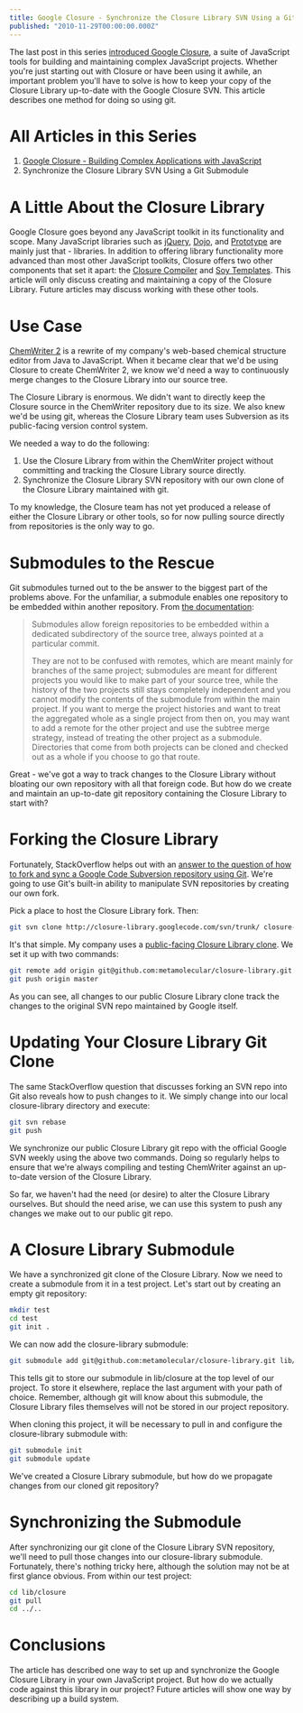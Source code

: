 ```yaml
---
title: Google Closure - Synchronize the Closure Library SVN Using a Git Submodule
published: "2010-11-29T00:00:00.000Z"
---
```


The last post in this series [introduced Google Closure](/articles/2010/11/22/google-closure-building-complex-applications-with-javascript/), a suite of JavaScript tools for building and maintaining complex JavaScript projects. Whether you're just starting out with Closure or have been using it awhile, an important problem you'll have to solve is how to keep your copy of the Closure Library up-to-date with the Google Closure SVN. This article describes one method for doing so using git.

# All Articles in this Series

1.  [Google Closure - Building Complex Applications with JavaScript](/articles/2010/11/22/google-closure-building-complex-applications-with-javascript/)
2.  Synchronize the Closure Library SVN Using a Git Submodule

# A Little About the Closure Library

Google Closure goes beyond any JavaScript toolkit in its functionality and scope. Many JavaScript libraries such as [jQuery](http://jquery.com/), [Dojo](http://www.dojotoolkit.org/), and [Prototype](http://www.prototypejs.org/) are mainly just that - libraries. In addition to offering library functionality more advanced than most other JavaScript toolkits, Closure offers two other components that set it apart: the [Closure Compiler](http://code.google.com/closure/compiler/) and [Soy Templates](http://code.google.com/closure/templates). This article will only discuss creating and maintaining a copy of the Closure Library. Future articles may discuss working with these other tools.

# Use Case

[ChemWriter 2](http://chemwriter.com/signups/new) is a rewrite of my company's web-based chemical structure editor from Java to JavaScript.  When it became clear that we'd be using Closure to create ChemWriter 2, we know we'd need a way to continuously merge changes to the Closure Library into our source tree.

The Closure Library is enormous. We didn't want to directly keep the Closure source in the ChemWriter repository due to its size. We also knew we'd be using git, whereas the Closure Library team uses Subversion as its public-facing version control system.

We needed a way to do the following:

1.  Use the Closure Library from within the ChemWriter project without committing and tracking the Closure Library source directly.
2.  Synchronize the Closure Library SVN repository with our own clone of the Closure Library maintained with git.

To my knowledge, the Closure team has not yet produced a release of either the Closure Library or other tools, so for now pulling source directly from repositories is the only way to go.

# Submodules to the Rescue

Git submodules turned out to the be answer to the biggest part of the problems above. For the unfamiliar, a submodule enables one repository to be embedded within another repository. From [the documentation](http://www.kernel.org/pub/software/scm/git/docs/git-submodule.html):

> Submodules allow foreign repositories to be embedded within a dedicated subdirectory of the source tree, always pointed at a particular commit.
>
> They are not to be confused with remotes, which are meant mainly for branches of the same project; submodules are meant for different projects you would like to make part of your source tree, while the history of the two projects still stays completely independent and you cannot modify the contents of the submodule from within the main project. If you want to merge the project histories and want to treat the aggregated whole as a single project from then on, you may want to add a remote for the other project and use the subtree merge strategy, instead of treating the other project as a submodule. Directories that come from both projects can be cloned and checked out as a whole if you choose to go that route.

Great - we've got a way to track changes to the Closure Library without bloating our own repository with all that foreign code. But how do we create and maintain an up-to-date git repository containing the Closure Library to start with?

# Forking the Closure Library

Fortunately, StackOverflow helps out with an [answer to the question of how to fork and sync a Google Code Subversion repository using Git](http://stackoverflow.com/questions/796991/fork-and-sync-google-code-svn-into-github). We're going to use Git's built-in ability to manipulate SVN repositories by creating our own fork.

Pick a place to host the Closure Library fork. Then:

```bash
git svn clone http://closure-library.googlecode.com/svn/trunk/ closure-library -s
```

It's that simple. My company uses a [public-facing Closure Library clone](https://github.com/metamolecular/closure-library). We set it up with two commands:

```bash
git remote add origin git@github.com:metamolecular/closure-library.git
git push origin master
```

As you can see, all changes to our public Closure Library clone track the changes to the original SVN repo maintained by Google itself.

# Updating Your Closure Library Git Clone

The same StackOverflow question that discusses forking an SVN repo into Git also reveals how to push changes to it. We simply change into our local closure-library directory and execute:

```bash
git svn rebase
git push
```

We synchronize our public Closure Library git repo with the official Google SVN weekly using the above two commands. Doing so regularly helps to ensure that we're always compiling and testing ChemWriter against an up-to-date version of the Closure Library.

So far, we haven't had the need (or desire) to alter the Closure Library ourselves. But should the need arise, we can use this system to push any changes we make out to our public git repo.

# A Closure Library Submodule

We have a synchronized git clone of the Closure Library. Now we need to create a submodule from it in a test project. Let's start out by creating an empty git repository:

```bash
mkdir test
cd test
git init .
```

We can now add the closure-library submodule:

```bash
git submodule add git@github.com:metamolecular/closure-library.git lib/closure
```

This tells git to store our submodule in lib/closure at the top level of our project. To store it elsewhere, replace the last argument with your path of choice. Remember, although git will know about this submodule, the Closure Library files themselves will not be stored in our project repository.

When cloning this project, it will be necessary to pull in and configure the closure-library submodule with:

```bash
git submodule init
git submodule update
```

We've created a Closure Library submodule, but how do we propagate changes from our cloned git repository?

# Synchronizing the Submodule

After synchronizing our git clone of the Closure Library SVN repository, we'll need to pull those changes into our closure-library submodule. Fortunately, there's nothing tricky here, although the solution may not be at first glance obvious. From within our test project:

```bash
cd lib/closure
git pull
cd ../..
```

# Conclusions

The article has described one way to set up and synchronize the Google Closure Library in your own JavaScript project. But how do we actually code against this library in our project? Future articles will show one way by describing up a build system.